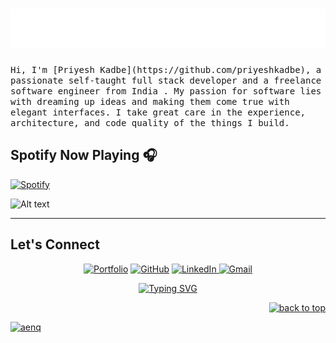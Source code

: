 <!--
<h1 align="center">Hi , I'm Priyesh Kadbe <img src="https://media.giphy.com/media/hvRJCLFzcasrR4ia7z/giphy.gif" width="35"></h1> -->

<!-- # Hey!! Great to see you here! <img src="https://media.giphy.com/media/hvRJCLFzcasrR4ia7z/giphy.gif" width="30px" height="30px"> -->

<h1 align="center">
  <img src="https://raw.githubusercontent.com/priyeshkadbe/priyeshkadbe/main/assets/name.svg" alt="Priyesh Kadbe" />
<!--       <img src="https://readme-typing-svg.demolab.com?font=Fira+Code&pause=1000&width=435&lines=Full+Stack+Developer;Blockchain+Developer;Backend+Developer;Frontend+Developer&font=Fira%20Code&center=true&width=740&height=45&color=f75c7e&vCenter=true&pause=1000&size=42" /> -->
</h1>
<!-- <p align="center" position="absolute"> -->
  <!-- Typing SVG by DenverCoder1 - https://github.com/DenverCoder1/readme-typing-svg -->
<!--   <a href="https://github.com/DenverCoder1/readme-typing-svg">
 </a>
</p> -->

<!-- <img  src="https://raw.githubusercontent.com/priyeshkadbe/priyeshkadbe/main/assets/giphy.gif" width="100%" >
 -->

<!--  <h1 align="center"><b> About Me </b></h1> -->
<samp>
Hi, I'm [Priyesh Kadbe](https://github.com/priyeshkadbe), a passionate self-taught full stack developer and a freelance software engineer from India .
My passion for software lies with dreaming up ideas and making them come true with elegant interfaces. I take great care in the experience, architecture, and code quality of the things I build.
</samp>
<!--
 <h1 align="center"><b> Tool & Technologies I use </b></h1>


--- -->

 <h1 align="center"><b> 📈My Github Stats📊 </b></h1>

<div >

  <a href="https://github.com/priyeshkadbe/priyeshkadbe">
   <img width="49%" src="https://github-readme-stats.vercel.app/api?username=priyeshkadbe&count_private=true&show_icons=true&hide_border=true&theme=dracula" />
</a> 
<a href="https://github.com/priyeshkadbe/priyeshkadbe">
   <img width="49%" src="https://github-readme-streak-stats.herokuapp.com/?user=priyeshkadbe&hide_border=true&theme=dracula" />

</a>
<img src="https://github-readme-activity-graph.cyclic.app/graph?username=priyeshkadbe&hide_border=true&theme=dracula" alt="GitHub Activity Graph" width="98%" />
</div>


<table>
    <tr>
        <td align="center"><a href="https://github.com/priyeshkadbe#gh-light-mode-only"><img src="https://github-readme-stats.vercel.app/api?username=priyeshkadbe&show_icons=true&theme=default&include_all_commits=true#gh-light-mode-only" alt="My GitHub Stats"/></a><a href="https://github.com/priyeshkadbe#gh-dark-mode-only"><img src="https://github-readme-stats.vercel.app/api?username=priyeshkadbe&show_icons=true&theme=tokyonight&include_all_commits=true#gh-dark-mode-only" alt="My GitHub Stats"/></a></td>
        <td rowspan="2" align="center"><a href="https://github.com/priyeshkadbe#gh-light-mode-only"><img src="https://github-readme-stats.vercel.app/api/top-langs/?username=priyeshkadbe&theme=default&langs_count=8#gh-light-mode-only" alt="My GitHub Stats"/></a><a href="https://github.com/priyeshkadbe#gh-dark-mode-only"><img src="https://github-readme-stats.vercel.app/api/top-langs/?username=priyeshkadbe&theme=tokyonight&langs_count=8#gh-dark-mode-only" alt="My GitHub Stats"/></a></td>
    </tr>
    <tr>
        <td align="center"><a href="https://github.com/priyeshkadbe#gh-light-mode-only"><img src="https://github-readme-streak-stats.herokuapp.com/?user=priyeshkadbe&theme=default"/></a><a href="https://github.com/priyeshkadbe#gh-dark-mode-only"><img src="https://github-readme-streak-stats.herokuapp.com/?user=priyeshkadbe&theme=tokyonight"/></a></td>
    </tr>
    <tr>
        <td colspan="2" align="center"><a href="https://github.com/priyeshkadbe#gh-light-mode-only"><img src="https://raw.githubusercontent.com/priyeshkadbe/priyeshkadbe/output/github-contribution-grid-snake-default.svg#gh-light-mode-only" alt="My GitHub Stats"/></a><a href="https://github.com/priyeshkadbe#gh-dark-mode-only"><img src="https://raw.githubusercontent.com/priyeshkadbe/priyeshkadbe/output/github-contribution-grid-snake-dark.svg#gh-dark-mode-only" alt="My GitHub Stats"/></a></td>
    </tr>
</table>


<div align="center">

</div>

<!--
<p align="left"> <img src="https://komarev.com/ghpvc/?username=priyeshkadbe&label=Profile%20views&color=0e75b6&style=flat" alt="aenq" /> </p> -->

## Spotify Now Playing 🎧

<!-- <img align="right" alt="GIF" height="170px" src="https://media.giphy.com/media/J5B1Y8QZnzXXbLQIBu/giphy.gif" /> -->

[![Spotify](https://https-github-com-music-lights-spotify-now-playing.vercel.app/api/spotify?theme=dark&scan=true&rainbow=true)](https://open.spotify.com/user/vo99o2gjq99yjwml6cs892d1m)

<!-- [![spotify-github-profile](https://spotify-github-profile.vercel.app/api/view?uid=vo99o2gjq99yjwml6cs892d1m&cover_image=true&theme=default&show_offline=false&background_color=121212)](https://github.com/kittinan/spotify-github-profile) -->

![Alt text](https://spotify-recently-played-readme.vercel.app/api?user=vo99o2gjq99yjwml6cs892d1m&width=1000)

<hr/>
<!-- 
<p align="center">
   <img src="https://github.com/priyeshkadbe/priyeshkadbe/blob/output/github-contribution-grid-snake.svg" alt="snake">
</p> -->

## Let's Connect

<p align="center">
	<a href="#" target="_blank"><img src="https://img.icons8.com/bubbles/50/000000/web.png" alt="Portfolio"/></a>
	<a href="https://github.com/priyeshkadbe" target="_blank"><img src="https://img.icons8.com/bubbles/50/000000/github.png" alt="GitHub"/></a>
	<a href="https://www.linkedin.com/in/0xpriyesh/" target="_blank"><img src="https://img.icons8.com/bubbles/50/000000/linkedin.png" alt="LinkedIn"/>
  <a href="mailto:priyeshkadbe49@gmail.com" target="_blank"><img src="https://img.icons8.com/bubbles/50/000000/gmail.png" alt="Gmail"/></a>
  </a>
	
	
</p>



<div>
<div align="center">
   
  [![Typing SVG](https://readme-typing-svg.demolab.com?font=Fira+Code&pause=1000&color=F75C7E&center=true&vCenter=true&width=435&lines=thankyou+for+visiting+my+github)](https://git.io/typing-svg)
  
</div>


<div align="right">

  <p><a href="#top"><img src="https://img.shields.io/static/v1?label&message=back+to+top&color=f75c7e&style=flat&logo" alt="back to top" /></p>
</div>

<div align="left">
<p> <img src="https://komarev.com/ghpvc/?username=priyeshkadbe&label=Profile%20views&color=f75c7e&style=flat" alt="aenq" /> </p>
</div>

</div>
